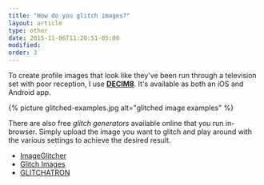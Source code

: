 ```yaml
---
title: "How do you glitch images?"
layout: article
type: other
date: 2015-11-06T11:20:51-05:00
modified:
order: 3
---
```


To create profile images that look like they've been run through a television set with poor reception, I use [**DECIM8**](http://decim8.info/). It's available as both an iOS and Android app.

{% picture glitched-examples.jpg alt="glitched image examples" %}

There are also free *glitch generators* available online that you run in-browser. Simply upload the image you want to glitch and play around with the various settings to achieve the desired result.

* [ImageGlitcher](http://www.airtightinteractive.com/demos/js/imageglitcher/)
* [Glitch Images](https://snorpey.github.io/jpg-glitch/)
* [GLITCHATRON](http://www.errozero.co.uk/glitchatron/)
